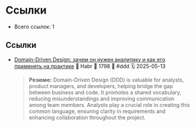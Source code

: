 # Ссылки

- Всего ссылок: 1

## Ссылки

- [Domain-Driven Design: зачем он нужен аналитику и как его применять на практике](https://habr.com/ru/articles/908782/) 👤 Habr 💬 1798 🔖 #ddd 🗓️ 2025-05-13
    > **Резюме:** Domain-Driven Design (DDD) is valuable for analysts, product managers, and developers, helping bridge the gap between business and code. It promotes a shared vocabulary, reducing misunderstandings and improving communication among team members. Analysts play a crucial role in creating this common language, ensuring clarity in requirements and enhancing collaboration throughout the project.

